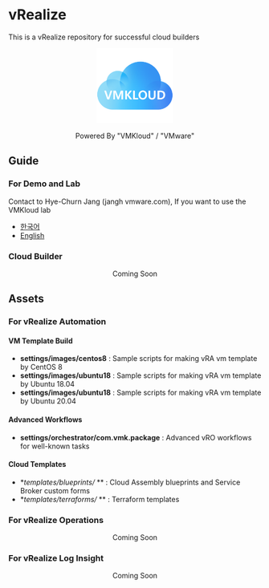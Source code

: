 # vRealize

This is a vRealize repository for successful cloud builders
<p align="center"><img src="./docs/guide/image/vmkloud.png" width="30%"></p>
<p align="center">Powered By "VMKloud" / "VMware"</p>

## Guide

### For Demo and Lab

Contact to Hye-Churn Jang (jangh <at> vmware.com), If you want to use the VMKloud lab

 - <a href="./docs/guide/korean/README.md">한국어</a>
 - <a href="./docs/guide/english/README.md">English</a>

### Cloud Builder

<p align="center">Coming Soon</p>
 
## Assets

### For vRealize Automation

#### VM Template Build

 - **settings/images/centos8** : Sample scripts for making vRA vm template by CentOS 8
 - **settings/images/ubuntu18** : Sample scripts for making vRA vm template by Ubuntu 18.04
 - **settings/images/ubuntu18** : Sample scripts for making vRA vm template by Ubuntu 20.04
 
#### Advanced Workflows

 - **settings/orchestrator/com.vmk.package** : Advanced vRO workflows for well-known tasks

#### Cloud Templates

 - **templates/blueprints/* ** : Cloud Assembly blueprints and Service Broker custom forms
 - **templates/terraforms/* ** : Terraform templates

### For vRealize Operations

<p align="center">Coming Soon</p>

### For vRealize Log Insight

<p align="center">Coming Soon</p>